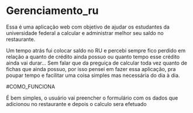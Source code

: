 # Gerenciamento_ru
Essa é uma aplicação web com objetivo de ajudar os estudantes da universidade federal a calcular e administrar melhor seu saldo no restaurante. 

Um tempo atrás fui colocar saldo no RU e percebi sempre fico perdido em relação a quanto de crédito ainda possuo ou quanto tempo esse crédito ainda vai durar...
Sem falar que da preguiça de calcular toda vez quanto de fichas que ainda possuo, por isso pensei em fazer essa aplicação, pra poupar tempo e facilitar uma coisa simples mas necessária do dia à dia.

#COMO_FUNCIONA

É bem simples, o usuário vai preencher o formulário com os dados que adicionou no restaurante e depois o calculo sera efetuado


